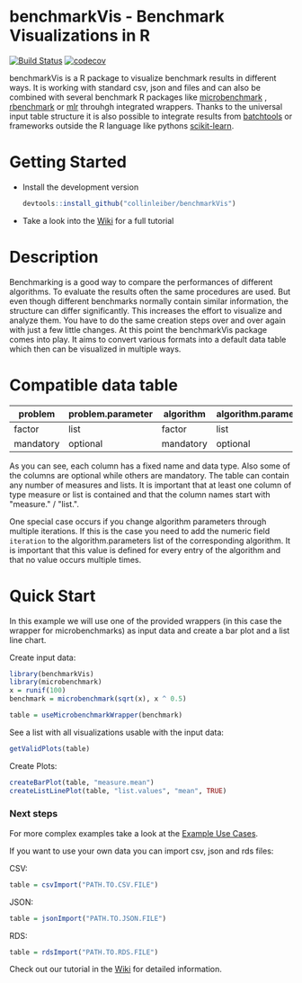 # benchmarkVis - Benchmark Visualizations in R

[![Build Status](https://travis-ci.org/collinleiber/benchmarkVis.svg?branch=master)](https://travis-ci.org/collinleiber/benchmarkVis) [![codecov](https://codecov.io/github/collinleiber/benchmarkVis/branch/master/graphs/badge.svg)](https://codecov.io/github/collinleiber/benchmarkVis) 

benchmarkVis is a R package to visualize benchmark results in different ways. It is working with standard csv, json and files and can also be combined with several benchmark R packages like [microbenchmark](https://github.com/joshuaulrich/microbenchmark/) , [rbenchmark](https://github.com/eddelbuettel/rbenchmark) or [mlr](https://github.com/mlr-org/mlr) throuhgh integrated wrappers. Thanks to the universal input table structure it is also possible to integrate results from  [batchtools](https://github.com/mllg/batchtools) or frameworks outside the R language like pythons [scikit-learn](http://scikit-learn.org).

# Getting Started

* Install the development version
    ```r
    devtools::install_github("collinleiber/benchmarkVis")
    ```
* Take a look into the [Wiki](https://github.com/collinleiber/benchmarkVis/wiki) for a full tutorial
	
# Description

Benchmarking is a good way to compare the performances of different algorithms. To evaluate the results often the same procedures are used. But even though different benchmarks normally contain similar information, the structure can differ significantly. This increases the effort to visualize and analyze them. You have to do the same creation steps over and over again with just a few little changes. At this point the benchmarkVis package comes into play. It aims to convert various formats into a default data table which then can be visualized in multiple ways. 

# Compatible data table

| problem | problem.parameter | algorithm | algorithm.parameter | replication | replication.parameter | measure.1 | measure.2 | list.1 | list.2 |
|---|---|---|---|---|---|---|---|---|---|
| factor | list | factor | list | factor | list | numeric | numeric | vector | vector |
| mandatory | optional | mandatory | optional | optional | optional | optional | optional | optional | optional |

As you can see, each column has a fixed name and data type. Also some of the columns are optional while others are mandatory.
The table can contain any number of measures and lists. It is important that at least one column of type measure or list is contained and that the column names start with "measure." / "list.".

One special case occurs if you change algorithm parameters through multiple iterations. If this is the case you need to add the numeric field `iteration` to the algorithm.parameters list of the corresponding algorithm. It is important that this value is defined for every entry of the algorithm and that no value occurs multiple times.

# Quick Start

In this example we will use one of the provided wrappers (in this case the wrapper for microbenchmarks) as input data and create a bar plot and a list line chart.

Create input data:

``` r
library(benchmarkVis)
library(microbenchmark)
x = runif(100)
benchmark = microbenchmark(sqrt(x), x ^ 0.5)

table = useMicrobenchmarkWrapper(benchmark)
```

See a list with all visualizations usable with the input data:

``` r
getValidPlots(table)
```

Create Plots:

``` r
createBarPlot(table, "measure.mean")
createListLinePlot(table, "list.values", "mean", TRUE)
```

### Next steps

For more complex examples take a look at the [Example Use Cases](https://github.com/collinleiber/benchmarkVis/wiki/Tutorial:-5.-Example-Use-Cases).


If you want to use your own data you can import csv, json and rds files:

CSV:

``` r
table = csvImport("PATH.TO.CSV.FILE")
```

JSON:

``` r
table = jsonImport("PATH.TO.JSON.FILE")
```

RDS:

```r
table = rdsImport("PATH.TO.RDS.FILE")
```

Check out our tutorial in the [Wiki](https://github.com/collinleiber/benchmarkVis/wiki) for detailed information.
